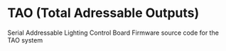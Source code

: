 # TAO (Total Adressable Outputs)
Serial Addressable Lighting Control Board Firmware source code for the TAO system
